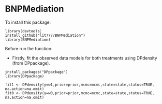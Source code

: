 # BNPMediation

To install this package:
```
library(devtools)
install_github("lit777/BNPMediation")
library(BNPMediation)
```
Before run the function:
- Firstly, fit the observed data models for both treatments using DPdensity (from DPpackage).
```
install_packages("DPpackage")
library(DPpackage)

fit1 <- DPdensity(y=w1,prior=prior,mcmc=mcmc,state=state,status=TRUE, na.action=na.omit)
fit0 <- DPdensity(y=w0,prior=prior,mcmc=mcmc,state=state,status=TRUE, na.action=na.omit)

```
